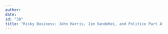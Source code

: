 ```yaml
---
author:
date:
id: "38"
title: "Risky Business: John Harris, Jim VandeHei, and Politico Part A"
---
```

